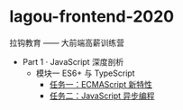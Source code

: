 # lagou-frontend-2020

拉钩教育 —— 大前端高薪训练营

- Part 1 · JavaScript 深度剖析
  - 模块一 ES6+ 与 TypeScript
    - [任务一：ECMAScript 新特性](https://github.com/soonespresso/lagou-frontend-2020/tree/es)
    - [任务二：JavaScript 异步编程](https://github.com/soonespresso/lagou-frontend-2020/tree/async)
